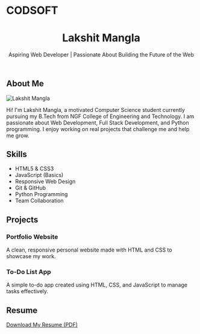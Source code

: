 # CODSOFT
<!DOCTYPE html>
<html lang="en">
<head>
  <meta charset="UTF-8" />
  <meta name="viewport" content="width=device-width, initial-scale=1.0"/>
  <title>Lakshit Mangla | Portfolio</title>
  <link rel="stylesheet" href="style.css" />
</head>
<body>

  <!-- Header Section -->
  <header>
    <h1>Lakshit Mangla</h1>
    <p>Aspiring Web Developer | Passionate About Building the Future of the Web</p>
  </header>

  <!-- About Section -->
  <section id="about">
    <h2>About Me</h2>
    <img src="IMG_20250530_145404_255.jpg" alt="Lakshit Mangla" />
    <p>Hi! I'm Lakshit Mangla, a motivated Computer Science student currently pursuing my B.Tech from NGF College of Engineering and Technology. I am passionate about Web Development, Full Stack Development, and Python programming. I enjoy working on real projects that challenge me and help me grow.</p>
  </section>

  <!-- Skills Section -->
  <section id="skills">
    <h2>Skills</h2>
    <ul>
      <li>HTML5 & CSS3</li>
      <li>JavaScript (Basics)</li>
      <li>Responsive Web Design</li>
      <li>Git & GitHub</li>
      <li>Python Programming</li>
      <li>Team Collaboration</li>
    </ul>
  </section>

  <!-- Projects Section -->
  <section id="projects">
    <h2>Projects</h2>
    <div class="project">
      <h3>Portfolio Website</h3>
      <p>A clean, responsive personal website made with HTML and CSS to showcase my work.</p>
    </div>
    <div class="project">
      <h3>To-Do List App</h3>
      <p>A simple to-do app created using HTML, CSS, and JavaScript to manage tasks effectively.</p>
    </div>
  </section>

  <!-- Resume Section -->
  <section id="resume">
    <h2>Resume</h2>
    <a href="Lakshit_Mangla__resume.pdf" download>Download My Resume (PDF)</a>
  </section>

  <!-- Co
